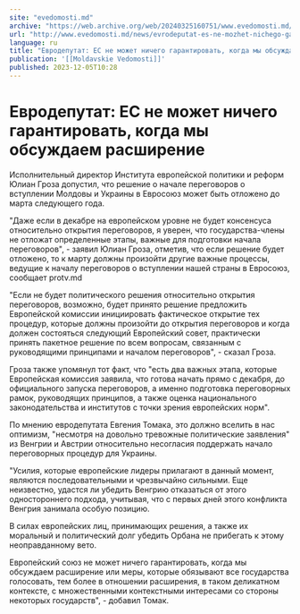 ```yaml
---
site: "evedomosti.md"
archive: "https://web.archive.org/web/20240325160751/www.evedomosti.md/news/evrodeputat-es-ne-mozhet-nichego-garantirovat-kogda-my-obsuz"
url: "http://www.evedomosti.md/news/evrodeputat-es-ne-mozhet-nichego-garantirovat-kogda-my-obsuz"
language: ru
title: "Евродепутат: ЕС не может ничего гарантировать, когда мы обсуждаем расширение"
publication: '[[Moldavskie Vedomosti]]'
published: 2023-12-05T10:28
---
```


# Евродепутат: ЕС не может ничего гарантировать, когда мы обсуждаем расширение

Исполнительный директор Института европейской политики и реформ Юлиан Гроза допустил, что решение о начале переговоров о вступлении Молдовы и Украины в Евросоюз может быть отложено до марта следующего года.

"Даже если в декабре на европейском уровне не будет консенсуса относительно открытия переговоров, я уверен, что государства-члены не отложат определенные этапы, важные для подготовки начала переговоров", - заявил Юлиан Гроза, отметив, что если решение будет отложено, то к марту должны произойти другие важные процессы, ведущие к началу переговоров о вступлении нашей страны в Евросоюз, сообщает protv.md

"Если не будет политического решения относительно открытия переговоров, возможно, будет принято решение предложить Европейской комиссии инициировать фактическое открытие тех процедур, которые должны произойти до открытия переговоров и когда должен состояться следующий Европейский совет, практически принять пакетное решение по всем вопросам, связанным с руководящими принципами и началом переговоров", - сказал Гроза.

Гроза также упомянул тот факт, что "есть два важных этапа, которые Европейская комиссия заявила, что готова начать прямо с декабря, до официального запуска переговоров, а именно подготовка переговорных рамок, руководящих принципов, а также оценка национального законодательства и институтов с точки зрения европейских норм".

По мнению евродепутата Евгения Томака, это должно вселить в нас оптимизм, "несмотря на довольно тревожные политические заявления" из Венгрии и Австрии относительно несогласия поддержать начало переговорных процедур для Украины.

"Усилия, которые европейские лидеры прилагают в данный момент, являются последовательными и чрезвычайно сильными. Еще неизвестно, удастся ли убедить Венгрию отказаться от этого одностороннего подхода, учитывая, что с первых дней этого конфликта Венгрия занимала особую позицию.

В силах европейских лиц, принимающих решения, а также их моральный и политический долг убедить Орбана не прибегать к этому неоправданному вето.

Европейский союз не может ничего гарантировать, когда мы обсуждаем расширение или меры, которые обязывают все государства голосовать, тем более в отношении расширения, в таком деликатном контексте, с множественными контекстными интересами со стороны некоторых государств", - добавил Томак.
